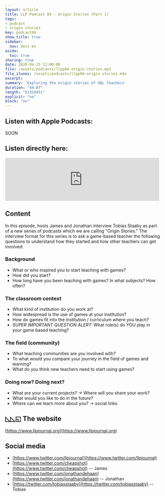 ```yaml
---
layout: article
title: LLP Podcast 04 - Origin Stories (Part 1)
tags:
- podcast
- origin stories
key: podcast04
show_title: true
sidebar:
  nav: docs-en
aside:
  toc: true
sharing: true
date: 2020-04-25 12:00:00
file: /assets/podcasts/llpp04-origin-stories.mp3
file_itunes: /assets/podcasts/llpp04-origin-stories.m4a
excerpt: 
summary: 'Exploring the origin stories of GBL Teachers'
duration: "44:07" 
length: "51324451" 
explicit: "no"
block: "no"
---
```


## Listen with Apple Podcasts:

SOON


## Listen directly here:

<iframe src="https://archive.org/embed/llpp-04" width="500" height="140" frameborder="0" webkitallowfullscreen="true" mozallowfullscreen="true" allowfullscreen></iframe>

## Content

In this episode, hosts James and Jonathan interview Tobias Staaby as part of a new series of podcasts which we are calling "Origin Stories." The interview format for this series is to ask a game-based teacher the following questions to understand how they started and how other teachers can get involved:

### Background
- What or who inspired you to start teaching with games? 
- How did you start?
- How long have you been teaching with games? In what subjects? How often?

### The classroom context
- What kind of institution do you work at? 
- How widespread is the use of games at your institution? 
- How do games fit into the institution / curriculum where you teach?
- *SUPER IMPORTANT QUESTION ALERT:* What role(s) do YOU play in your game based teaching? 

### The field (community)
- What teaching communities are you involved with?
- To what would you compare your journey in the field of games and learning?
- What do you think new teachers need to start using games?

### Doing now? Doing next?
- What are your current projects? → Where will you share your work?
- What would you like to do in the future?
- Where can we learn more about you? → social links

## ◺◺◱ The website

[https://www.llpjournal.org](https://www.llpjournal.org)

## Social media

- [https://www.twitter.com/llpjournal](https://www.twitter.com/llpjournal)
- [https://www.twitter.com/cheapshot](https://www.twitter.com/cheapshot) -- James
- [https://www.twitter.com/jonathandehaan](https://www.twitter.com/jonathandehaan) -- Jonathan
- [https://twitter.com/tobiasstaaby](https://twitter.com/tobiasstaaby) -- Tobias